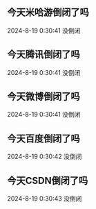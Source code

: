 ## 今天米哈游倒闭了吗

2024-8-19 0:30:41 没倒闭

## 今天腾讯倒闭了吗

2024-8-19 0:30:41 没倒闭

## 今天微博倒闭了吗

2024-8-19 0:30:41 没倒闭

## 今天百度倒闭了吗

2024-8-19 0:30:42 没倒闭

## 今天CSDN倒闭了吗

2024-8-19 0:30:43 没倒闭

